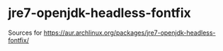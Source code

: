 jre7-openjdk-headless-fontfix
=============================

Sources for https://aur.archlinux.org/packages/jre7-openjdk-headless-fontfix/
